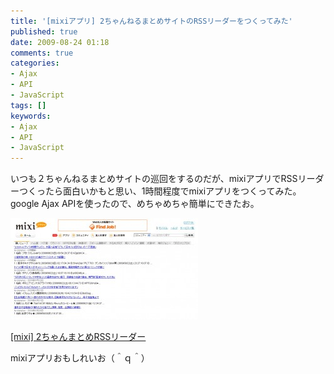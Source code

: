 ```yaml
---
title: '[mixiアプリ] 2ちゃんねるまとめサイトのRSSリーダーをつくってみた'
published: true
date: 2009-08-24 01:18
comments: true
categories:
- Ajax
- API
- JavaScript
tags: []
keywords:
- Ajax
- API
- JavaScript
---
```

いつも２ちゃんねるまとめサイトの巡回をするのだが、mixiアプリでRSSリーダーつくったら面白いかもと思い、1時間程度でmixiアプリをつくってみた。
google Ajax APIを使ったので、めちゃめちゃ簡単にできたお。

<a href="http://platform001.mixi.jp/run_appli.pl?id=6869" target="_blank"><img src="/imgs/archives/2009/08/e5908de7a7b0e69caae8a8ade5ae9a-1-300x162.jpg" alt="" title="e5908de7a7b0e69caae8a8ade5ae9a-1" width="300" height="162" class="aligncenter size-medium wp-image-290" /></a>

[[mixi] 2ちゃんまとめRSSリーダー](http://platform001.mixi.jp/run_appli.pl?id=6869 "[mixi] 2ちゃんまとめRSSリーダー")

mixiアプリおもしれいお（＾ｑ＾）